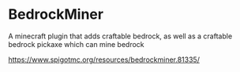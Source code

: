 # BedrockMiner
A minecraft plugin that adds craftable bedrock, as well as a craftable bedrock pickaxe which can mine bedrock

https://www.spigotmc.org/resources/bedrockminer.81335/
